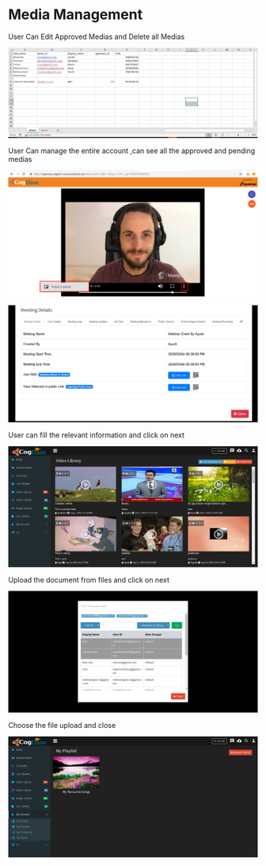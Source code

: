# Media Management

User Can Edit Approved Medias and Delete all Medias

![](../.gitbook/assets/image%20%28236%29.png)

User Can manage the entire account ,can see all the approved and pending medias

![](../.gitbook/assets/image%20%2876%29.png)

![](../.gitbook/assets/image%20%28245%29.png)

User can fill the relevant information and click on next

![](../.gitbook/assets/image%20%28181%29.png)

Upload the document from files and click on next

![](../.gitbook/assets/image%20%28135%29.png)

Choose the file upload and close

![](../.gitbook/assets/image%20%2821%29.png)




